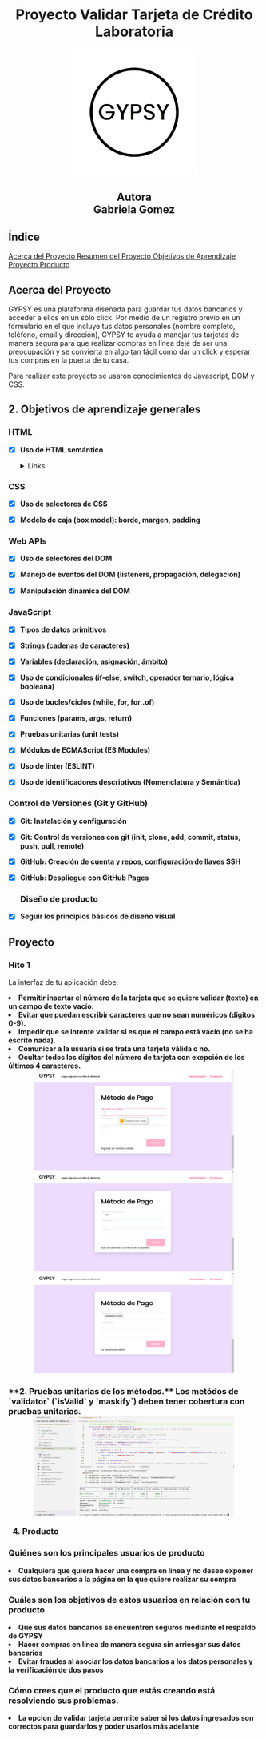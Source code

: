 <h1 align="center"><b>Proyecto Validar Tarjeta de Crédito <br/>
 Laboratoria</b></h1>
 
 <div align="center">
 <img src="imagenes/GYPSY.png" alt="Logo" width="250px" height="250px">
 </div>
 
<h2 align="center">Autora <br/>
Gabriela Gomez</h2>

## Índice

<a href="#acerca-del.proyecto"> Acerca del Proyecto </a>
<a href="#resumen-del-proyecto"> Resumen del Proyecto </a>
<a href="#resumen-del-proyecto"> Objetivos de Aprendizaje </a>
<a href="#proyecto"> Proyecto </a>
<a href="#producto"> Producto </a>


## Acerca del Proyecto

GYPSY es una plataforma diseñada para guardar tus datos bancarios y acceder a ellos en un sólo click. Por medio de un registro previo en un formulario en el que incluye tus datos personales (nombre completo, teléfono, email y dirección), GYPSY te ayuda a manejar tus tarjetas de manera segura para que realizar compras en línea deje de ser una preocupación y se convierta en algo tan fácil como dar un click y esperar tus compras en la puerta de tu casa.

Para realizar este proyecto se usaron conocimientos de Javascript, DOM y CSS.


## 2. Objetivos de aprendizaje generales

### HTML

- [x] **Uso de HTML semántico**

  <details><summary>Links</summary><p>

### CSS

- [x] **Uso de selectores de CSS**

- [x]  **Modelo de caja (box model): borde, margen, padding**


### Web APIs

- [x] **Uso de selectores del DOM**

- [x] **Manejo de eventos del DOM (listeners, propagación, delegación)**

- [x] **Manipulación dinámica del DOM**

  
### JavaScript

- [x] **Tipos de datos primitivos**

- [x] **Strings (cadenas de caracteres)**

- [x] **Variables (declaración, asignación, ámbito)**

- [x] **Uso de condicionales (if-else, switch, operador ternario, lógica booleana)**

- [x] **Uso de bucles/ciclos (while, for, for..of)**

- [x] **Funciones (params, args, return)**

- [x] **Pruebas unitarias (unit tests)**

- [x] **Módulos de ECMAScript (ES Modules)**

- [x] **Uso de linter (ESLINT)**

- [x] **Uso de identificadores descriptivos (Nomenclatura y Semántica)**

  
### Control de Versiones (Git y GitHub)

- [x] **Git: Instalación y configuración**

- [x] **Git: Control de versiones con git (init, clone, add, commit, status, push, pull, remote)**

- [x] **GitHub: Creación de cuenta y repos, configuración de llaves SSH**

- [x] **GitHub: Despliegue con GitHub Pages**

 
  ### Diseño de producto

- [x] **Seguir los principios básicos de diseño visual**
  

## Proyecto
<h3> Hito 1 </h3>
  
La interfaz de tu aplicación debe:
  
  <li><b>Permitir insertar el número de la tarjeta que se quiere validar (texto) en un campo de texto vacío. </b></li>
  <li><b>Evitar que puedan escribir caracteres que no sean numéricos (dígitos 0-9).</b> </li>
  <li><b>Impedir que se intente validar si es que el campo está vacío (no se ha escrito nada).</b> </li>
  <li><b>Comunicar a la usuaria si se trata una tarjeta válida o no.</b> </li>
  <li><b>Ocultar todos los dígitos del número de tarjeta con exepción de los últimos 4 caracteres.</b> </li>
  </b> 
  </b>
  </b>  
<div align="center">
  <img src="imagenes/validar-campo-vacio.png" width="400px" height="200px">
  <img src="imagenes/validar-letras.png" width="400px" height="200px"> 
  <img src="imagenes/validar-tarjeta.png" width="400px" height="200px">
</div>

<h3>
**2. Pruebas unitarias de los métodos.**  
Los metódos de `validator` (`isValid` y `maskify`) deben tener cobertura con
pruebas unitarias.
</b>
<div align="center">
  <img src="imagenes/test.png" width="400px" height="200px">
</div>
 </b> 
 </b>


4. Producto
<h3> Quiénes son los principales usuarios de producto </h3>

<li><b>Cualquiera que quiera hacer una compra en línea y no desee exponer sus datos bancarios a la página en la que quiere realizar su compra </b></li>
</b> 
</b>

<h3> Cuáles son los objetivos de estos usuarios en relación con tu producto</h3>

<li><b>Que sus datos bancarios se encuentren seguros mediante el respaldo de GYPSY</b></li>
<li><b>Hacer compras en línea de manera segura sin arriesgar sus datos bancarios</b></li>
<li><b>Evitar fraudes al asociar los datos bancarios a los datos personales y la verificación de dos pasos</b></li>

<h3> Cómo crees que el producto que estás creando está resolviendo sus problemas.</h3>

<li><b>La opcion de validar tarjeta permite saber si los datos ingresados son correctos para guardarlos y poder usarlos más adelante</b></li>
